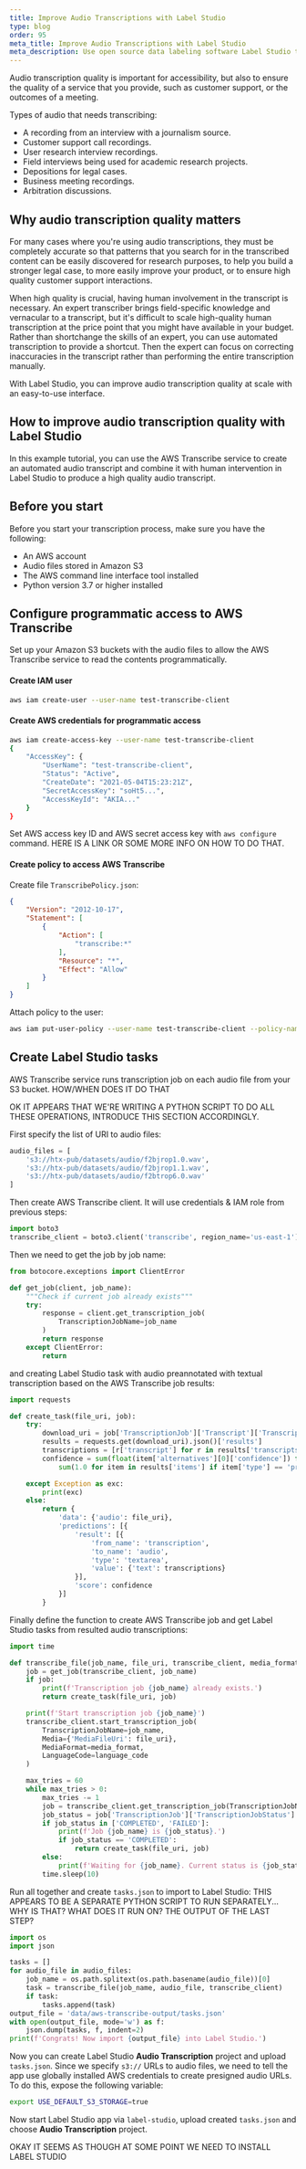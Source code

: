 ```yaml
---
title: Improve Audio Transcriptions with Label Studio
type: blog
order: 95
meta_title: Improve Audio Transcriptions with Label Studio
meta_description: Use open source data labeling software Label Studio to improve audio transcriptions of customer support calls, video conference meetings, and other audio recordings.
---
```


Audio transcription quality is important for accessibility, but also to ensure the quality of a service that you provide, such as customer support, or the outcomes of a meeting. 

Types of audio that needs transcribing:
- A recording from an interview with a journalism source.
- Customer support call recordings.
- User research interview recordings.
- Field interviews being used for academic research projects.
- Depositions for legal cases.
- Business meeting recordings. 
- Arbitration discussions. 

## Why audio transcription quality matters

For many cases where you're using audio transcriptions, they must be completely accurate so that patterns that you search for in the transcribed content can be easily discovered for research purposes, to help you build a stronger legal case, to more easily improve your product, or to ensure high quality customer support interactions. 

When high quality is crucial, having human involvement in the transcript is necessary. An expert transcriber brings field-specific knowledge and vernacular to a transcript, but it's difficult to scale high-quality human transcription at the price point that you might have available in your budget. Rather than shortchange the skills of an expert, you can use automated transcription to provide a shortcut. Then the expert can focus on correcting inaccuracies in the transcript rather than performing the entire transcription manually. 

With Label Studio, you can improve audio transcription quality at scale with an easy-to-use interface.

## How to improve audio transcription quality with Label Studio

In this example tutorial, you can use the AWS Transcribe service to create an automated audio transcript and combine it with human intervention in Label Studio to produce a high quality audio transcript.

## Before you start

Before you start your transcription process, make sure you have the following:
- An AWS account
- Audio files stored in Amazon S3
- The AWS command line interface tool installed
- Python version 3.7 or higher installed

## Configure programmatic access to AWS Transcribe

Set up your Amazon S3 buckets with the audio files to allow the AWS Transcribe service to read the contents programmatically.  


#### Create IAM user

```bash
aws iam create-user --user-name test-transcribe-client
```

#### Create AWS credentials for programmatic access

```bash
aws iam create-access-key --user-name test-transcribe-client
{
    "AccessKey": {
        "UserName": "test-transcribe-client",
        "Status": "Active",
        "CreateDate": "2021-05-04T15:23:21Z",
        "SecretAccessKey": "soHt5...",
        "AccessKeyId": "AKIA..."
    }
}
```
Set AWS access key ID and AWS secret access key with `aws configure` command. HERE IS A LINK OR SOME MORE INFO ON HOW TO DO THAT.

#### Create policy to access AWS Transcribe

Create file `TranscribePolicy.json`:

```json
{
    "Version": "2012-10-17",
    "Statement": [
        {
            "Action": [
                "transcribe:*"
            ],
            "Resource": "*",
            "Effect": "Allow"
        }
    ]
}
```

Attach policy to the user:

```bash
aws iam put-user-policy --user-name test-transcribe-client --policy-name TestTranscribePolicy --policy-document file://TranscribePolicy.json
```

## Create Label Studio tasks

AWS Transcribe service runs transcription job on each audio file from your S3 bucket. HOW/WHEN DOES IT DO THAT

OK IT APPEARS THAT WE'RE WRITING A PYTHON SCRIPT TO DO ALL THESE OPERATIONS, INTRODUCE THIS SECTION ACCORDINGLY. 

First specify the list of URI to audio files: 

```python
audio_files = [
    's3://htx-pub/datasets/audio/f2bjrop1.0.wav',
    's3://htx-pub/datasets/audio/f2bjrop1.1.wav',
    's3://htx-pub/datasets/audio/f2btrop6.0.wav'
]
```

Then create AWS Transcribe client. It will use credentials & IAM role from previous steps: 

```python
import boto3
transcribe_client = boto3.client('transcribe', region_name='us-east-1')
``` 

Then we need to get the job by job name:
```python
from botocore.exceptions import ClientError

def get_job(client, job_name):
    """Check if current job already exists"""
    try:
        response = client.get_transcription_job(
            TranscriptionJobName=job_name
        )
        return response
    except ClientError:
        return

```

and creating Label Studio task with audio preannotated with textual transcription based on the AWS Transcribe job results:

```python
import requests

def create_task(file_uri, job):
    try:
        download_uri = job['TranscriptionJob']['Transcript']['TranscriptFileUri']
        results = requests.get(download_uri).json()['results']
        transcriptions = [r['transcript'] for r in results['transcripts']]
        confidence = sum(float(item['alternatives'][0]['confidence']) for item in results['items'] if item['type'] == 'pronunciation') / \
            sum(1.0 for item in results['items'] if item['type'] == 'pronunciation')

    except Exception as exc:
        print(exc)
    else:
        return {
            'data': {'audio': file_uri},
            'predictions': [{
                'result': [{
                    'from_name': 'transcription',
                    'to_name': 'audio',
                    'type': 'textarea',
                    'value': {'text': transcriptions}
                }],
                'score': confidence
            }]
        }
```


Finally define the function to create AWS Transcribe job and get Label Studio tasks from resulted audio transcriptions:

```python
import time

def transcribe_file(job_name, file_uri, transcribe_client, media_format='wav', language_code='en-US'):
    job = get_job(transcribe_client, job_name)
    if job:
        print(f'Transcription job {job_name} already exists.')
        return create_task(file_uri, job)

    print(f'Start transcription job {job_name}')
    transcribe_client.start_transcription_job(
        TranscriptionJobName=job_name,
        Media={'MediaFileUri': file_uri},
        MediaFormat=media_format,
        LanguageCode=language_code
    )

    max_tries = 60
    while max_tries > 0:
        max_tries -= 1
        job = transcribe_client.get_transcription_job(TranscriptionJobName=job_name)
        job_status = job['TranscriptionJob']['TranscriptionJobStatus']
        if job_status in ['COMPLETED', 'FAILED']:
            print(f'Job {job_name} is {job_status}.')
            if job_status == 'COMPLETED':
                return create_task(file_uri, job)
        else:
            print(f'Waiting for {job_name}. Current status is {job_status}.')
        time.sleep(10)
```


Run all together and create `tasks.json` to import to Label Studio: 
THIS APPEARS TO BE A SEPARATE PYTHON SCRIPT TO RUN SEPARATELY... WHY IS THAT? WHAT DOES IT RUN ON? THE OUTPUT OF THE LAST STEP?

```python
import os
import json

tasks = []
for audio_file in audio_files:
    job_name = os.path.splitext(os.path.basename(audio_file))[0]
    task = transcribe_file(job_name, audio_file, transcribe_client)
    if task:
        tasks.append(task)
output_file = 'data/aws-transcribe-output/tasks.json'
with open(output_file, mode='w') as f:
    json.dump(tasks, f, indent=2)
print(f'Congrats! Now import {output_file} into Label Studio.')
```

Now you can create Label Studio **Audio Transcription** project and upload `tasks.json`. Since we specify `s3://` URLs to audio files, we need to tell the app use globally installed AWS credentials to create presigned audio URLs. To do this, expose the following variable:

```bash
export USE_DEFAULT_S3_STORAGE=true
```

Now start Label Studio app via `label-studio`, upload created `tasks.json` and choose **Audio Transcription** project.


OKAY IT SEEMS AS THOUGH AT SOME POINT WE NEED TO INSTALL LABEL STUDIO 

